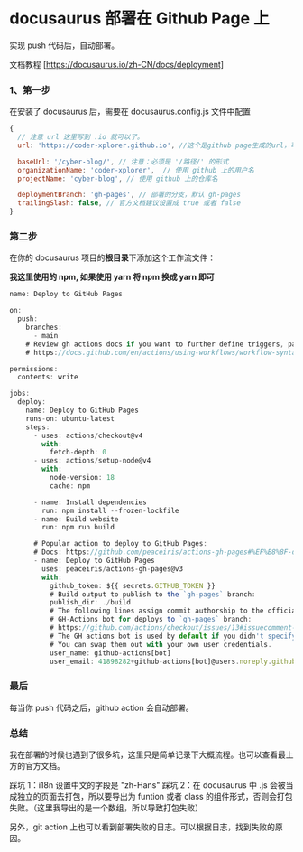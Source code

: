 # docusaurus 部署在 Github Page 上

实现 push 代码后，自动部署。

文档教程 [https://docusaurus.io/zh-CN/docs/deployment]

### 1、第一步

在安装了 docusaurus 后，需要在 docusaurus.config.js 文件中配置

```javascript
{
  // 注意 url 这里写到 .io 就可以了。
  url: 'https://coder-xplorer.github.io', //这个是github page生成的url，可以在github代码仓库中找到setting=>> page 中查看。

  baseUrl: '/cyber-blog/', // 注意：必须是 '/路径/' 的形式
  organizationName: 'coder-xplorer',  // 使用 github 上的用户名
  projectName: 'cyber-blog', // 使用 github 上的仓库名

  deploymentBranch: 'gh-pages', // 部署的分支，默认 gh-pages
  trailingSlash: false, // 官方文档建议设置成 true 或者 false
}

```

### 第二步

在你的 docusaurus 项目的**根目录**下添加这个工作流文件：

**我这里使用的 npm, 如果使用 yarn 将 npm 换成 yarn 即可**

```jsx title=".github/workflows/deploy.yml"
name: Deploy to GitHub Pages

on:
  push:
    branches:
      - main
    # Review gh actions docs if you want to further define triggers, paths, etc
    # https://docs.github.com/en/actions/using-workflows/workflow-syntax-for-github-actions#on

permissions:
  contents: write

jobs:
  deploy:
    name: Deploy to GitHub Pages
    runs-on: ubuntu-latest
    steps:
      - uses: actions/checkout@v4
        with:
          fetch-depth: 0
      - uses: actions/setup-node@v4
        with:
          node-version: 18
          cache: npm

      - name: Install dependencies
        run: npm install --frozen-lockfile
      - name: Build website
        run: npm run build

      # Popular action to deploy to GitHub Pages:
      # Docs: https://github.com/peaceiris/actions-gh-pages#%EF%B8%8F-docusaurus
      - name: Deploy to GitHub Pages
        uses: peaceiris/actions-gh-pages@v3
        with:
          github_token: ${{ secrets.GITHUB_TOKEN }}
          # Build output to publish to the `gh-pages` branch:
          publish_dir: ./build
          # The following lines assign commit authorship to the official
          # GH-Actions bot for deploys to `gh-pages` branch:
          # https://github.com/actions/checkout/issues/13#issuecomment-724415212
          # The GH actions bot is used by default if you didn't specify the two fields.
          # You can swap them out with your own user credentials.
          user_name: github-actions[bot]
          user_email: 41898282+github-actions[bot]@users.noreply.github.com
```

### 最后

每当你 push 代码之后，github action 会自动部署。

### 总结

我在部署的时候也遇到了很多坑，这里只是简单记录下大概流程。也可以查看最上方的官方文档。

踩坑 1：i18n 设置中文的字段是 "zh-Hans"
踩坑 2：在 docusaurus 中 .js 会被当成独立的页面去打包，所以要导出为 funtion 或者 class 的组件形式，否则会打包失败。（这里我导出的是一个数组，所以导致打包失败）

另外，git action 上也可以看到部署失败的日志。可以根据日志，找到失败的原因。
